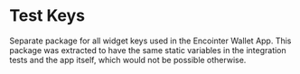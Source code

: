# Test Keys

Separate package for all widget keys used in the Encointer Wallet App. This package was extracted to have the same
static variables in the integration tests and the app itself, which would not be possible otherwise.